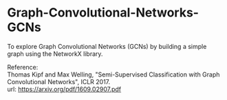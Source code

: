 # Graph-Convolutional-Networks-GCNs
To explore Graph Convolutional Networks (GCNs) by building a simple graph using the NetworkX library.  
  
Reference:  
Thomas Kipf and Max Welling, "Semi-Supervised Classification with Graph Convolutional Networks", ICLR 2017.  
url: https://arxiv.org/pdf/1609.02907.pdf
